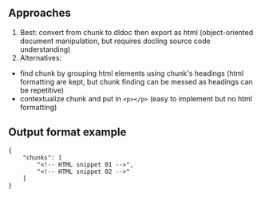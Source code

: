 ## Approaches
1. Best:
convert from chunk to dldoc then export as html (object-oriented document manipulation, but requires docling source code understanding)
2. Alternatives:
- find chunk by grouping html elements using chunk's headings (html formatting are kept, but chunk finding can be messed as headings can be repetitive)
- contextualize chunk and put in `<p></p>` (easy to implement but no html formatting)

## Output format example
```
{
    "chunks": [
        "<!-- HTML snippet 01 -->",
        "<!-- HTML snippet 02 -->"
    ]
}
```
